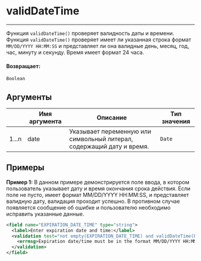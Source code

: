 # validDateTime

---

Функция `validDateTime()` проверяет валидность даты и времени.
Функция `validDateTime()` проверяет имеет ли указанная строка формат `MM/DD/YYYY HH:MM:SS` и представляет ли она
валидные день, месяц, год, час, минуту и секунду. Время имеет формат 24 часа.

#### Возвращает:

`Boolean`

## Аргументы

|  | Имя аргумента | Описание | Тип значения |
| --- | --- | --- | --- |
| 1...n | date | Указывает переменную или символьный литерал, содержащий дату и время. | `Date` |

## Примеры

**Пример 1:** В данном примере демонстрируется поле ввода, в котором пользователь указывает дату и время окончания срока действия.
Если поле не пусто, имеет формат MM/DD/YYYY HH:MM:SS, и представляет валидную дату, валидация проходит успешно.
В противном случае появляется сообщение об ошибке и пользователю необходимо исправить указанные данные.
```xml
<field name="EXPIRATION_DATE_TIME" type="string">
  <label>Enter expiration date and time:</label>
  <validation test="not empty(EXPIRATION_DATE_TIME) and validDateTime(EXPIRATION_DATE_TIME)">
    <errmsg>Expiration date/time must be in the format MM/DD/YYYY HH:MM:SS</errmsg>
  </validation>
</field>
```

